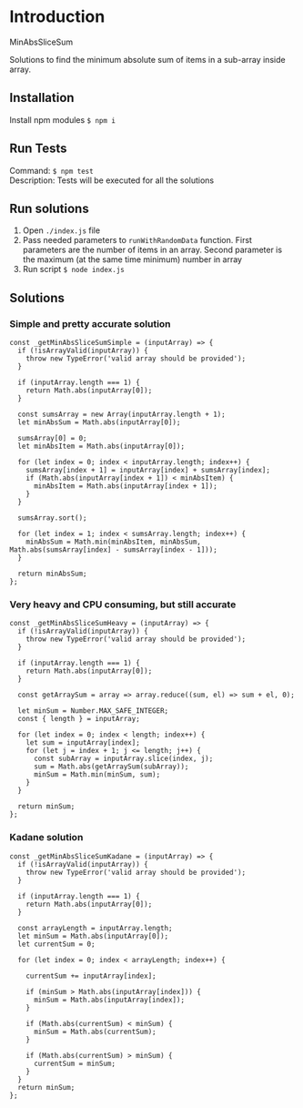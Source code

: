 # Introduction

MinAbsSliceSum <br>

Solutions to find the minimum absolute sum of items in a sub-array inside array.


## Installation

Install npm modules `$ npm i`


## Run Tests

Command: `$ npm test` <br>
Description: Tests will be executed for all the solutions


## Run solutions

1. Open `./index.js` file
2. Pass needed parameters to `runWithRandomData` function. First parameters are the number of items in an array. Second parameter is the maximum (at the same time minimum) number in array
3. Run script `$ node index.js`


## Solutions


### Simple and pretty accurate solution

```
const _getMinAbsSliceSumSimple = (inputArray) => {
  if (!isArrayValid(inputArray)) {
    throw new TypeError('valid array should be provided');
  }

  if (inputArray.length === 1) {
    return Math.abs(inputArray[0]);
  }

  const sumsArray = new Array(inputArray.length + 1);
  let minAbsSum = Math.abs(inputArray[0]);

  sumsArray[0] = 0;
  let minAbsItem = Math.abs(inputArray[0]);

  for (let index = 0; index < inputArray.length; index++) {
    sumsArray[index + 1] = inputArray[index] + sumsArray[index];
    if (Math.abs(inputArray[index + 1]) < minAbsItem) {
      minAbsItem = Math.abs(inputArray[index + 1]);
    }
  }

  sumsArray.sort();

  for (let index = 1; index < sumsArray.length; index++) {
    minAbsSum = Math.min(minAbsItem, minAbsSum, Math.abs(sumsArray[index] - sumsArray[index - 1]));
  }

  return minAbsSum;
};
```


### Very heavy and CPU consuming, but still accurate

```
const _getMinAbsSliceSumHeavy = (inputArray) => {
  if (!isArrayValid(inputArray)) {
    throw new TypeError('valid array should be provided');
  }

  if (inputArray.length === 1) {
    return Math.abs(inputArray[0]);
  }

  const getArraySum = array => array.reduce((sum, el) => sum + el, 0);

  let minSum = Number.MAX_SAFE_INTEGER;
  const { length } = inputArray;

  for (let index = 0; index < length; index++) {
    let sum = inputArray[index];
    for (let j = index + 1; j <= length; j++) {
      const subArray = inputArray.slice(index, j);
      sum = Math.abs(getArraySum(subArray));
      minSum = Math.min(minSum, sum);
    }
  }

  return minSum;
};
```


### Kadane solution

```
const _getMinAbsSliceSumKadane = (inputArray) => {
  if (!isArrayValid(inputArray)) {
    throw new TypeError('valid array should be provided');
  }

  if (inputArray.length === 1) {
    return Math.abs(inputArray[0]);
  }

  const arrayLength = inputArray.length;
  let minSum = Math.abs(inputArray[0]);
  let currentSum = 0;

  for (let index = 0; index < arrayLength; index++) {

    currentSum += inputArray[index];

    if (minSum > Math.abs(inputArray[index])) {
      minSum = Math.abs(inputArray[index]);
    }

    if (Math.abs(currentSum) < minSum) {
      minSum = Math.abs(currentSum);
    }

    if (Math.abs(currentSum) > minSum) {
      currentSum = minSum;
    }
  }
  return minSum;
};
```